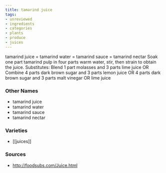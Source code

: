 ```yaml
---
title: tamarind juice
tags:
- unreviewed
- ingredients
- categories
- plants
- produce
- juices
---
```

tamarind juice = tamarind water = tamarind sauce = tamarind nectar Soak one part tamarind pulp in four parts warm water, stir, then strain to obtain the juice. Substitutes: Blend 1 part molasses and 3 parts lime juice OR Combine 4 parts dark brown sugar and 3 parts lemon juice OR 4 parts dark brown sugar and 3 parts malt vinegar OR lime juice

### Other Names

* tamarind juice
* tamarind water
* tamarind sauce
* tamarind nectar

### Varieties

* [[juices]]

### Sources
* http://foodsubs.com/Juice.html
